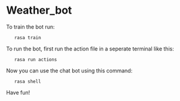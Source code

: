 # Weather_bot
To train the bot run:
```shell
   rasa train
```
To run the bot, first run the action file in a seperate terminal like this:
```shell
   rasa run actions
```
Now you can use the chat bot using this command:
```shell
   rasa shell
```
Have fun!
